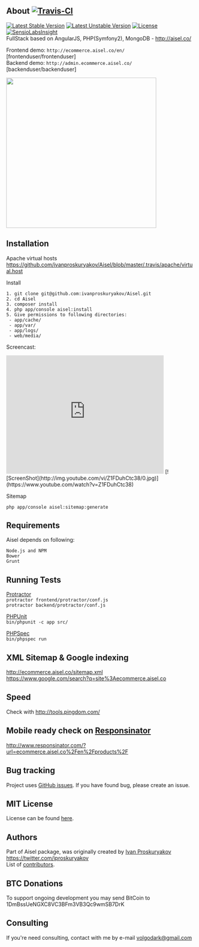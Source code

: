 About [![Travis-CI](https://travis-ci.org/ivanproskuryakov/Aisel.svg?branch=master)](https://travis-ci.org/ivanproskuryakov/Aisel)
-----------------------------------

[![Latest Stable Version](https://poser.pugx.org/aisel/aisel/v/stable.svg)](https://packagist.org/packages/aisel/aisel)
[![Latest Unstable Version](https://poser.pugx.org/aisel/aisel/v/unstable.svg)](https://packagist.org/packages/aisel/aisel)
[![License](https://poser.pugx.org/aisel/aisel/license.svg)](https://packagist.org/packages/aisel/aisel)
<br/>
[![SensioLabsInsight](https://insight.sensiolabs.com/projects/e3761c26-4de8-4679-8645-ddedad0ae4a4/big.png)](https://insight.sensiolabs.com/projects/e3761c26-4de8-4679-8645-ddedad0ae4a4)<br/>
FullStack based on AngularJS, PHP(Symfony2), MongoDB - http://aisel.co/

Frontend demo: `http://ecommerce.aisel.co/en/` [frontenduser/frontenduser]<br/>
Backend demo: `http://admin.ecommerce.aisel.co/` [backenduser/backenduser]<br/>

<img width="400" src="http://aisel.co/images/frontend_product_view.png"/>

Installation
-----------------------------------
Apache virtual hosts<br/>
https://github.com/ivanproskuryakov/Aisel/blob/master/.travis/apache/virtual.host<br/>

Install
```
1. git clone git@github.com:ivanproskuryakov/Aisel.git
2. cd Aisel
3. composer install
4. php app/console aisel:install
5. Give permissions to following directories: 
 - app/cache/
 - app/var/
 - app/logs/
 - web/media/
```

Screencast:
<iframe width="420" height="315" src="https://www.youtube.com/embed/Z1FDuhCtc38" frameborder="0" allowfullscreen></iframe>
[![ScreenShot](http://img.youtube.com/vi/Z1FDuhCtc38/0.jpg)](https://www.youtube.com/watch?v=Z1FDuhCtc38)


Sitemap 
```
php app/console aisel:sitemap:generate  
```
Requirements
-----------------------------------
Aisel depends on following:
```
Node.js and NPM
Bower
Grunt
```
 
Running Tests
-----------------------------------
[Protractor](http://angular.github.io/protractor/#/) <br/>
`protractor frontend/protractor/conf.js`<br/>
`protractor backend/protractor/conf.js`<br/>

[PHPUnit](https://phpunit.de/) <br/>
`bin/phpunit -c app src/`<br/>

[PHPSpec](http://phpspec.net/) <br/>
`bin/phpspec run`<br/>

XML Sitemap & Google indexing
-----------------------------------
http://ecommerce.aisel.co/sitemap.xml<br/>
https://www.google.com/search?q=site%3Aecommerce.aisel.co

Speed
-----------------------------------
Check with http://tools.pingdom.com/

Mobile ready check on [Responsinator](http://www.responsinator.com/)
-----------------------------------
http://www.responsinator.com/?url=ecommerce.aisel.co%2Fen%2Fproducts%2F

Bug tracking
-----------------------------------
Project uses [GitHub issues](https://github.com/ivanproskuryakov/Aisel/issues).
If you have found bug, please create an issue.

MIT License
-----------------------------------
License can be found [here](https://github.com/ivanproskuryakov/Aisel/blob/master/LICENSE).

Authors
-----------------------------------
Part of Aisel package, was originally created by [Ivan Proskuryakov](https://github.com/ivanproskuryakov) https://twitter.com/iproskuryakov<br/>
List of [contributors](https://github.com/ivanproskuryakov/AiselConfigBundle/graphs/contributors).

BTC Donations
-----------------------------------
To support ongoing development you may send BitCoin to 1DmBssUeNGXC8VC3BFm3VB3Qc9wmSB7DrK

Consulting
-----------------------------------
If you're need consulting, contact with me by e-mail volgodark@gmail.com
